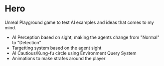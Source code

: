 # Hero
 Unreal Playground game to test AI examples and ideas that comes to my mind.
 
- AI Perception based on sight, making the agents change from "Normal" to "Detection"
- Targetting system based on the agent sight
- AI Cautious/Kung-fu circle using Environment Query System
- Animations to make strafes around the player
